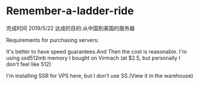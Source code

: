 # Remember-a-ladder-ride
完成时间 2019/5/22 达成的目的:从中国到美国的服务器

Requirements for purchasing servers:

It's better to have speed guarantees.And Then the cost is reasonable. 
I'm using ssd512mb memory I bought on Virmach (at $2.5, but personally I don't feel like 512)

I'm installing SSR for VPS here, but I don't use SS.(View it in the warehouse)
